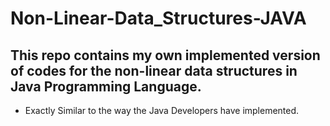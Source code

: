 # Non-Linear-Data_Structures-JAVA

## This repo contains my own implemented version of codes for the non-linear data structures in Java Programming Language.
- Exactly Similar to the way the Java Developers have implemented.

